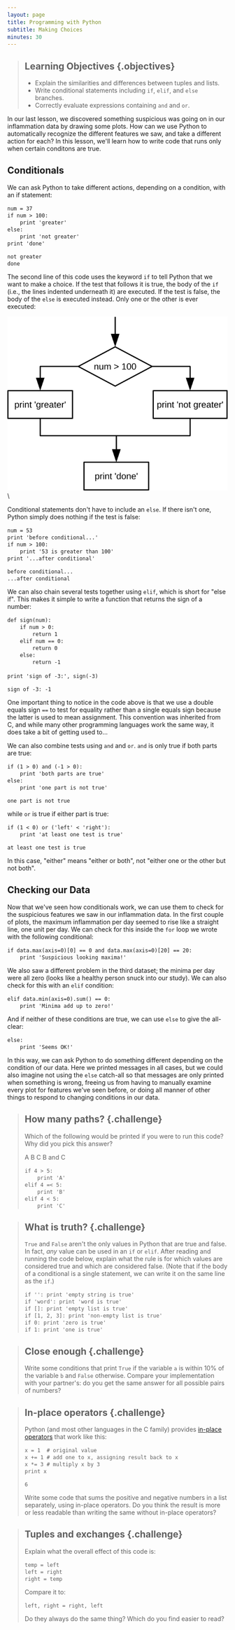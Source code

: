 ```yaml
---
layout: page
title: Programming with Python
subtitle: Making Choices
minutes: 30
---
```

> ## Learning Objectives {.objectives}
>
> *   Explain the similarities and differences between tuples and lists.
> *   Write conditional statements including `if`, `elif`, and `else` branches.
> *   Correctly evaluate expressions containing `and` and `or`.

In our last lesson, we discovered something suspicious was going on
in our inflammation data by drawing some plots.
How can we use Python to automatically recognize the different features we saw,
and take a different action for each? In this lesson, we'll learn how to write code that
runs only when certain conditons are true.

## Conditionals

We can ask Python to take different actions, depending on a condition, with an if statement:

~~~ {.python}
num = 37
if num > 100:
    print 'greater'
else:
    print 'not greater'
print 'done'
~~~
~~~ {.output}
not greater
done

~~~

The second line of this code uses the keyword `if` to tell Python that we want to make a choice.
If the test that follows it is true,
the body of the `if`
(i.e., the lines indented underneath it) are executed.
If the test is false,
the body of the `else` is executed instead.
Only one or the other is ever executed:

![Executing a Conditional](fig/python-flowchart-conditional.svg)\

Conditional statements don't have to include an `else`.
If there isn't one,
Python simply does nothing if the test is false:

~~~ {.python}
num = 53
print 'before conditional...'
if num > 100:
    print '53 is greater than 100'
print '...after conditional'
~~~
~~~ {.output}
before conditional...
...after conditional
~~~

We can also chain several tests together using `elif`,
which is short for "else if".
This makes it simple to write a function that returns the sign of a number:

~~~ {.python}
def sign(num):
    if num > 0:
        return 1
    elif num == 0:
        return 0
    else:
        return -1

print 'sign of -3:', sign(-3)
~~~
~~~ {.output}
sign of -3: -1
~~~

One important thing to notice in the code above is that we use a double equals sign `==` to test for equality
rather than a single equals sign
because the latter is used to mean assignment.
This convention was inherited from C,
and while many other programming languages work the same way,
it does take a bit of getting used to...

We can also combine tests using `and` and `or`.
`and` is only true if both parts are true:

~~~ {.python}
if (1 > 0) and (-1 > 0):
    print 'both parts are true'
else:
    print 'one part is not true'
~~~
~~~ {.output}
one part is not true
~~~

while `or` is true if either part is true:

~~~ {.python}
if (1 < 0) or ('left' < 'right'):
    print 'at least one test is true'
~~~
~~~ {.output}
at least one test is true
~~~

In this case,
"either" means "either or both", not "either one or the other but not both".

## Checking our Data

Now that we've seen how conditionals work,
we can use them to check for the suspicious features we saw in our inflammation data.
In the first couple of plots, the maximum inflammation per day
seemed to rise like a straight line, one unit per day.
We can check for this inside the `for` loop we wrote with the following conditional:

~~~ {.python}
if data.max(axis=0)[0] == 0 and data.max(axis=0)[20] == 20:
    print 'Suspicious looking maxima!'
~~~

We also saw a different problem in the third dataset;
the minima per day were all zero (looks like a healthy person snuck into our study).
We can also check for this with an `elif` condition:

~~~{.python}
elif data.min(axis=0).sum() == 0:
    print 'Minima add up to zero!'
~~~

And if neither of these conditions are true, we can use `else` to give the all-clear:

~~~ {.python}
else:
    print 'Seems OK!'
~~~

In this way,
we can ask Python to do something different depending on the condition of our data.
Here we printed messages in all cases,
but we could also imagine not using the `else` catch-all
so that messages are only printed when something is wrong,
freeing us from having to manually examine every plot for features we've seen before,
or doing all manner of other things to respond to changing conditions in our data.

> ## How many paths? {.challenge}
> 
> Which of the following would be printed if you were to run this code? Why did you pick this answer?
>
> A
> B
> C
> B and C
> 
> ~~~ {.python}
> if 4 > 5:
>     print 'A'
> elif 4 =< 5:
>     print 'B'
> elif 4 < 5:
>     print 'C'
> ~~~

> ## What is truth? {.challenge}
>
> `True` and `False` aren't the only values in Python that are true and false.
> In fact, *any* value can be used in an `if` or `elif`.
> After reading and running the code below,
> explain what the rule is for which values are considered true and which are considered false.
> (Note that if the body of a conditional is a single statement, we can write it on the same line as the `if`.)
>
> ~~~ {.python}
> if '': print 'empty string is true'
> if 'word': print 'word is true'
> if []: print 'empty list is true'
> if [1, 2, 3]: print 'non-empty list is true'
> if 0: print 'zero is true'
> if 1: print 'one is true'
> ~~~

> ## Close enough {.challenge}
>
> Write some conditions that print `True` if the variable `a` is within 10% of the variable `b`
> and `False` otherwise.
> Compare your implementation with your partner's:
> do you get the same answer for all possible pairs of numbers?


> ## In-place operators {.challenge}
>
> Python (and most other languages in the C family) provides [in-place operators](reference.html#in-place-operator)
> that work like this:
>
> ~~~ {.python}
> x = 1  # original value
> x += 1 # add one to x, assigning result back to x
> x *= 3 # multiply x by 3
> print x
> ~~~
> ~~~ {.output}
> 6
> ~~~
>
> Write some code that sums the positive and negative numbers in a list separately,
> using in-place operators.
> Do you think the result is more or less readable than writing the same without in-place operators?

> ## Tuples and exchanges {.challenge}
>
> Explain what the overall effect of this code is:
>
> ~~~ {.python}
> temp = left
> left = right
> right = temp
> ~~~
>
> Compare it to:
>
> ~~~ {.python}
> left, right = right, left
> ~~~
>
> Do they always do the same thing?
> Which do you find easier to read?
